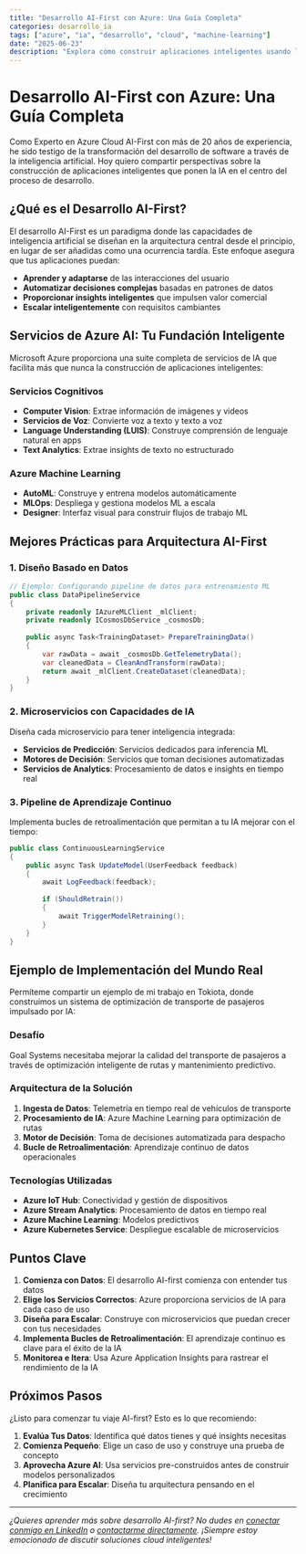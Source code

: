 ```yaml
---
title: "Desarrollo AI-First con Azure: Una Guía Completa"
categories: desarrollo_ia
tags: ["azure", "ia", "desarrollo", "cloud", "machine-learning"]
date: "2025-06-23"
description: "Explora cómo construir aplicaciones inteligentes usando los servicios de Azure AI, desde servicios cognitivos hasta modelos de machine learning personalizados."
---
```


# Desarrollo AI-First con Azure: Una Guía Completa

Como Experto en Azure Cloud AI-First con más de 20 años de experiencia, he sido testigo de la transformación del desarrollo de software a través de la inteligencia artificial. Hoy quiero compartir perspectivas sobre la construcción de aplicaciones inteligentes que ponen la IA en el centro del proceso de desarrollo.

## ¿Qué es el Desarrollo AI-First?

El desarrollo AI-First es un paradigma donde las capacidades de inteligencia artificial se diseñan en la arquitectura central desde el principio, en lugar de ser añadidas como una ocurrencia tardía. Este enfoque asegura que tus aplicaciones puedan:

- **Aprender y adaptarse** de las interacciones del usuario
- **Automatizar decisiones complejas** basadas en patrones de datos
- **Proporcionar insights inteligentes** que impulsen valor comercial
- **Escalar inteligentemente** con requisitos cambiantes

## Servicios de Azure AI: Tu Fundación Inteligente

Microsoft Azure proporciona una suite completa de servicios de IA que facilita más que nunca la construcción de aplicaciones inteligentes:

### Servicios Cognitivos
- **Computer Vision**: Extrae información de imágenes y videos
- **Servicios de Voz**: Convierte voz a texto y texto a voz
- **Language Understanding (LUIS)**: Construye comprensión de lenguaje natural en apps
- **Text Analytics**: Extrae insights de texto no estructurado

### Azure Machine Learning
- **AutoML**: Construye y entrena modelos automáticamente
- **MLOps**: Despliega y gestiona modelos ML a escala
- **Designer**: Interfaz visual para construir flujos de trabajo ML

## Mejores Prácticas para Arquitectura AI-First

### 1. Diseño Basado en Datos
```csharp
// Ejemplo: Configurando pipeline de datos para entrenamiento ML
public class DataPipelineService
{
    private readonly IAzureMLClient _mlClient;
    private readonly ICosmosDbService _cosmosDb;
    
    public async Task<TrainingDataset> PrepareTrainingData()
    {
        var rawData = await _cosmosDb.GetTelemetryData();
        var cleanedData = CleanAndTransform(rawData);
        return await _mlClient.CreateDataset(cleanedData);
    }
}
```

### 2. Microservicios con Capacidades de IA
Diseña cada microservicio para tener inteligencia integrada:

- **Servicios de Predicción**: Servicios dedicados para inferencia ML
- **Motores de Decisión**: Servicios que toman decisiones automatizadas
- **Servicios de Analytics**: Procesamiento de datos e insights en tiempo real

### 3. Pipeline de Aprendizaje Continuo
Implementa bucles de retroalimentación que permitan a tu IA mejorar con el tiempo:

```csharp
public class ContinuousLearningService
{
    public async Task UpdateModel(UserFeedback feedback)
    {
        await LogFeedback(feedback);
        
        if (ShouldRetrain())
        {
            await TriggerModelRetraining();
        }
    }
}
```

## Ejemplo de Implementación del Mundo Real

Permíteme compartir un ejemplo de mi trabajo en Tokiota, donde construimos un sistema de optimización de transporte de pasajeros impulsado por IA:

### Desafío
Goal Systems necesitaba mejorar la calidad del transporte de pasajeros a través de optimización inteligente de rutas y mantenimiento predictivo.

### Arquitectura de la Solución
1. **Ingesta de Datos**: Telemetría en tiempo real de vehículos de transporte
2. **Procesamiento de IA**: Azure Machine Learning para optimización de rutas
3. **Motor de Decisión**: Toma de decisiones automatizada para despacho
4. **Bucle de Retroalimentación**: Aprendizaje continuo de datos operacionales

### Tecnologías Utilizadas
- **Azure IoT Hub**: Conectividad y gestión de dispositivos
- **Azure Stream Analytics**: Procesamiento de datos en tiempo real
- **Azure Machine Learning**: Modelos predictivos
- **Azure Kubernetes Service**: Despliegue escalable de microservicios

## Puntos Clave

1. **Comienza con Datos**: El desarrollo AI-first comienza con entender tus datos
2. **Elige los Servicios Correctos**: Azure proporciona servicios de IA para cada caso de uso
3. **Diseña para Escalar**: Construye con microservicios que puedan crecer con tus necesidades
4. **Implementa Bucles de Retroalimentación**: El aprendizaje continuo es clave para el éxito de la IA
5. **Monitorea e Itera**: Usa Azure Application Insights para rastrear el rendimiento de la IA

## Próximos Pasos

¿Listo para comenzar tu viaje AI-first? Esto es lo que recomiendo:

1. **Evalúa Tus Datos**: Identifica qué datos tienes y qué insights necesitas
2. **Comienza Pequeño**: Elige un caso de uso y construye una prueba de concepto
3. **Aprovecha Azure AI**: Usa servicios pre-construidos antes de construir modelos personalizados
4. **Planifica para Escalar**: Diseña tu arquitectura pensando en el crecimiento

---

*¿Quieres aprender más sobre desarrollo AI-first? No dudes en [conectar conmigo en LinkedIn](https://www.linkedin.com/in/javiervillullas/) o [contactarme directamente](mailto:jvillullas@gmail.com). ¡Siempre estoy emocionado de discutir soluciones cloud inteligentes!*
